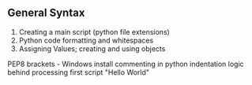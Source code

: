 ## General Syntax  

1. Creating a main script (python file extensions)  
2. Python code formatting and whitespaces  
3. Assigning Values; creating and using objects


PEP8 
brackets - Windows install
commenting in python
indentation
logic behind processing
first script "Hello World"